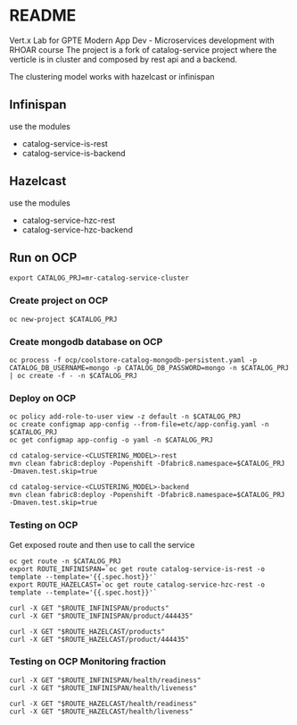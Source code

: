 # README

Vert.x Lab for GPTE Modern App Dev - Microservices development with RHOAR course
The project is a fork of catalog-service project where the verticle is in cluster and composed by rest api and a backend.

The clustering model works with hazelcast or infinispan

## Infinispan
use the modules
- catalog-service-is-rest
- catalog-service-is-backend

## Hazelcast
use the modules
- catalog-service-hzc-rest
- catalog-service-hzc-backend


## Run on OCP
```
export CATALOG_PRJ=mr-catalog-service-cluster
```

### Create project on OCP
```
oc new-project $CATALOG_PRJ
```

### Create mongodb database on OCP
```
oc process -f ocp/coolstore-catalog-mongodb-persistent.yaml -p CATALOG_DB_USERNAME=mongo -p CATALOG_DB_PASSWORD=mongo -n $CATALOG_PRJ | oc create -f - -n $CATALOG_PRJ
```

### Deploy on OCP

```
oc policy add-role-to-user view -z default -n $CATALOG_PRJ
oc create configmap app-config --from-file=etc/app-config.yaml -n $CATALOG_PRJ
oc get configmap app-config -o yaml -n $CATALOG_PRJ
```
```
cd catalog-service-<CLUSTERING_MODEL>-rest
mvn clean fabric8:deploy -Popenshift -Dfabric8.namespace=$CATALOG_PRJ -Dmaven.test.skip=true
```
```
cd catalog-service-<CLUSTERING_MODEL>-backend
mvn clean fabric8:deploy -Popenshift -Dfabric8.namespace=$CATALOG_PRJ -Dmaven.test.skip=true
```


### Testing on OCP
Get exposed route and then use to call the service
```
oc get route -n $CATALOG_PRJ
export ROUTE_INFINISPAN=`oc get route catalog-service-is-rest -o template --template='{{.spec.host}}'`
export ROUTE_HAZELCAST=`oc get route catalog-service-hzc-rest -o template --template='{{.spec.host}}'`
```
```
curl -X GET "$ROUTE_INFINISPAN/products"
curl -X GET "$ROUTE_INFINISPAN/product/444435"
```
```
curl -X GET "$ROUTE_HAZELCAST/products"
curl -X GET "$ROUTE_HAZELCAST/product/444435"
```


### Testing on OCP Monitoring fraction
```
curl -X GET "$ROUTE_INFINISPAN/health/readiness"
curl -X GET "$ROUTE_INFINISPAN/health/liveness"
```
```
curl -X GET "$ROUTE_HAZELCAST/health/readiness"
curl -X GET "$ROUTE_HAZELCAST/health/liveness"
```
